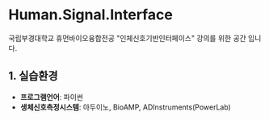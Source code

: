 # Human.Signal.Interface
국립부경대학교 휴먼바이오융합전공 "인체신호기반인터페이스" 강의를 위한 공간 입니다.
## 1. 실습환경
- **프로그램언어**: 파이썬
- **생체신호측정시스템**: 아두이노, BioAMP, ADInstruments(PowerLab)

